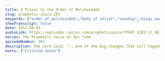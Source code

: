 ```yaml
---
title: A Priest to the Order of Melchizedek
slug: prophetic-voice-283
keywords: ["order of melchizedek","body of christ","sonship","kings and priests"]
showTranscript: false
date: 2017-08-05
audioLink: https://episodes.castos.com/propheticvoice/TPVOT_E283_17_08_05-06_A_Priest_to_the_Order_of_Melchizedek.mp3
Series: The Prophetic Voice of Our Time
episodeNumber: 283
description: The Lord said, "...one of the big changes that will happen to many of My people is this..."
hosts: ["Cristina Sosso"]
---
```

